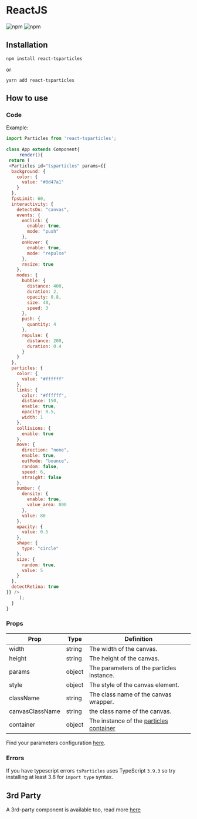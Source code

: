 # ReactJS  
  
![npm](https://img.shields.io/npm/v/react-tsparticles) ![npm](https://img.shields.io/npm/dm/react-tsparticles)  
  
## Installation  
  
`npm install react-tsparticles`  
  
or  
  
`yarn add react-tsparticles`  
  
## How to use  
  
### Code  
  
Example:  
  
```javascript  
import Particles from 'react-tsparticles';  
  
class App extends Component{  
     render(){  
 return (
 <Particles id="tsparticles" params={{
  background: {
    color: {
      value: "#0d47a1"
    }
  },
  fpsLimit: 60,
  interactivity: {
    detectsOn: "canvas",
    events: {
      onClick: {
        enable: true,
        mode: "push"
      },
      onHover: {
        enable: true,
        mode: "repulse"
      },
      resize: true
    },
    modes: {
      bubble: {
        distance: 400,
        duration: 2,
        opacity: 0.8,
        size: 40,
        speed: 3
      },
      push: {
        quantity: 4
      },
      repulse: {
        distance: 200,
        duration: 0.4
      }
    }
  },
  particles: {
    color: {
      value: "#ffffff"
    },
    links: {
      color: "#ffffff",
      distance: 150,
      enable: true,
      opacity: 0.5,
      width: 1
    },
    collisions: {
      enable: true
    },
    move: {
      direction: "none",
      enable: true,
      outMode: "bounce",
      random: false,
      speed: 6,
      straight: false
    },
    number: {
      density: {
        enable: true,
        value_area: 800
      },
      value: 80
    },
    opacity: {
      value: 0.5
    },
    shape: {
      type: "circle"
    },
    size: {
      random: true,
      value: 5
    }
  },
  detectRetina: true
}} />
     );
  } 
}
```  
  
### Props  
  
| Prop | Type | Definition |  
| --- | --- | --- |  
| width | string | The width of the canvas. |  
| height | string | The height of the canvas. |  
| params | object | The parameters of the particles instance. |  
| style | object | The style of the canvas element. |  
| className | string | The class name of the canvas wrapper. |  
| canvasClassName | string | the class name of the canvas. |  
| container | object | The instance of the [particles container](https://github.com/matteobruni/tsparticles/wiki/Particles-Container-class) |  
  
Find your parameters configuration [here](https://particles.matteobruni.it).  
  
### Errors  
  
If you have typescript errors `tsParticles` uses TypeScript `3.9.3` so try installing at least 3.8 for `import type` syntax.  
  
## 3rd Party  
  
A 3rd-party component is available too, read more [here](https://github.com/Wufe/react-particles-js)  
